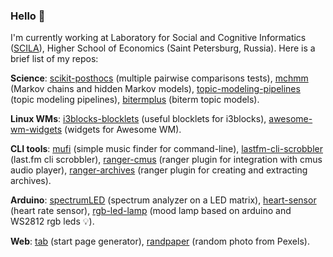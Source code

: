 ### Hello 👋

I'm currently working at Laboratory for Social and Cognitive Informatics ([SCILA](https://scila.hse.ru/en/)), Higher School of Economics (Saint Petersburg, Russia). Here is a brief list of my repos:

**Science**: [scikit-posthocs](https://github.com/maximtrp/scikit-posthocs) (multiple pairwise comparisons tests), [mchmm](https://github.com/maximtrp/mchmm) (Markov chains and hidden Markov models), [topic-modeling-pipelines](https://github.com/maximtrp/topic-modeling-pipelines) (topic modeling pipelines), [bitermplus](https://github.com/maximtrp/bitermplus) (biterm topic models).

**Linux WMs**: [i3blocks-blocklets](https://github.com/maximtrp/i3blocks-blocklets) (useful blocklets for i3blocks), [awesome-wm-widgets](https://github.com/maximtrp/awesome-wm-widgets) (widgets for Awesome WM).

**CLI tools**: [mufi](https://github.com/maximtrp/mufi) (simple music finder for command-line), [lastfm-cli-scrobbler](https://github.com/maximtrp/lastfm-cli-scrobbler) (last.fm cli scrobbler), [ranger-cmus](https://github.com/maximtrp/ranger-cmus) (ranger plugin for integration with cmus audio player), [ranger-archives](https://github.com/maximtrp/ranger-archives) (ranger plugin for creating and extracting archives).

**Arduino**: [spectrumLED](https://github.com/maximtrp/spectrumLED) (spectrum analyzer on a LED matrix), [heart-sensor](https://github.com/maximtrp/heart-sensor) (heart rate sensor), [rgb-led-lamp](https://github.com/maximtrp/rgb-led-lamp) (mood lamp based on arduino and WS2812 rgb leds :bulb:).

**Web**: [tab](https://github.com/maximtrp/tab) (start page generator), [randpaper](https://github.com/maximtrp/randpaper) (random photo from Pexels).
